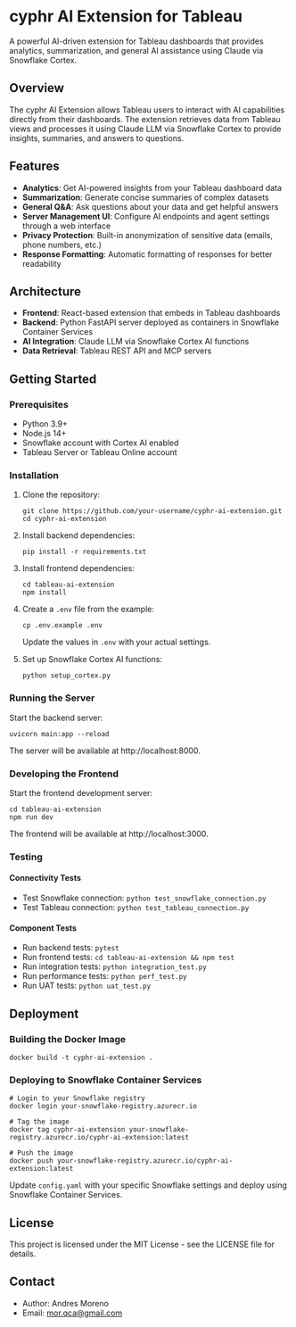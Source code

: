 # cyphr AI Extension for Tableau

A powerful AI-driven extension for Tableau dashboards that provides analytics, summarization, and general AI assistance using Claude via Snowflake Cortex.

## Overview

The cyphr AI Extension allows Tableau users to interact with AI capabilities directly from their dashboards. The extension retrieves data from Tableau views and processes it using Claude LLM via Snowflake Cortex to provide insights, summaries, and answers to questions.

## Features

- **Analytics**: Get AI-powered insights from your Tableau dashboard data
- **Summarization**: Generate concise summaries of complex datasets
- **General Q&A**: Ask questions about your data and get helpful answers
- **Server Management UI**: Configure AI endpoints and agent settings through a web interface
- **Privacy Protection**: Built-in anonymization of sensitive data (emails, phone numbers, etc.)
- **Response Formatting**: Automatic formatting of responses for better readability

## Architecture

- **Frontend**: React-based extension that embeds in Tableau dashboards
- **Backend**: Python FastAPI server deployed as containers in Snowflake Container Services
- **AI Integration**: Claude LLM via Snowflake Cortex AI functions
- **Data Retrieval**: Tableau REST API and MCP servers

## Getting Started

### Prerequisites

- Python 3.9+
- Node.js 14+
- Snowflake account with Cortex AI enabled
- Tableau Server or Tableau Online account

### Installation

1. Clone the repository:
   ```
   git clone https://github.com/your-username/cyphr-ai-extension.git
   cd cyphr-ai-extension
   ```

2. Install backend dependencies:
   ```
   pip install -r requirements.txt
   ```

3. Install frontend dependencies:
   ```
   cd tableau-ai-extension
   npm install
   ```

4. Create a `.env` file from the example:
   ```
   cp .env.example .env
   ```
   Update the values in `.env` with your actual settings.

5. Set up Snowflake Cortex AI functions:
   ```
   python setup_cortex.py
   ```

### Running the Server

Start the backend server:

```
uvicorn main:app --reload
```

The server will be available at http://localhost:8000.

### Developing the Frontend

Start the frontend development server:

```
cd tableau-ai-extension
npm run dev
```

The frontend will be available at http://localhost:3000.

### Testing

#### Connectivity Tests
- Test Snowflake connection: `python test_snowflake_connection.py`
- Test Tableau connection: `python test_tableau_connection.py`

#### Component Tests
- Run backend tests: `pytest`
- Run frontend tests: `cd tableau-ai-extension && npm test`
- Run integration tests: `python integration_test.py`
- Run performance tests: `python perf_test.py`
- Run UAT tests: `python uat_test.py`

## Deployment

### Building the Docker Image

```
docker build -t cyphr-ai-extension .
```

### Deploying to Snowflake Container Services

```
# Login to your Snowflake registry
docker login your-snowflake-registry.azurecr.io

# Tag the image
docker tag cyphr-ai-extension your-snowflake-registry.azurecr.io/cyphr-ai-extension:latest

# Push the image
docker push your-snowflake-registry.azurecr.io/cyphr-ai-extension:latest
```

Update `config.yaml` with your specific Snowflake settings and deploy using Snowflake Container Services.

## License

This project is licensed under the MIT License - see the LICENSE file for details.

## Contact

- Author: Andres Moreno
- Email: mor.qca@gmail.com